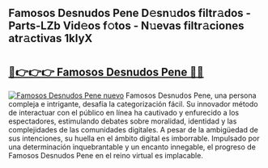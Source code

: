 ## Famosos Desnudos Pene D𝚎sn𝚞dos filtr𝚊dos - Parts-LZb Vid𝚎os f𝚘tos - N𝚞evas filtr𝚊ciones atr𝚊ctivas 1kIyX

# <h2><a href="http://mb06tch.tromn.icu/?c=Famosos+Desnudos+Pene">🔗👉👉👉 Famosos Desnudos Pene 🔗🔗</a></h2>

[![Famosos Desnudos Pene nuevo](https://i.imgur.com/pEAQMta.gif)](http://mb06tch.tromn.icu/?c=Famosos+Desnudos+Pene)
Famosos Desnudos Pene, una persona compleja e intrigante, desafía la categorización fácil. Su innovador método de interactuar con el público en línea ha cautivado y enfurecido a los espectadores, estimulando debates sobre moralidad, identidad y las complejidades de las comunidades digitales. A pesar de la ambigüedad de sus intenciones, su huella en el ámbito digital es imborrable. Impulsado por una determinación inquebrantable y un encanto innegable, el progreso de Famosos Desnudos Pene en el reino virtual es implacable.
